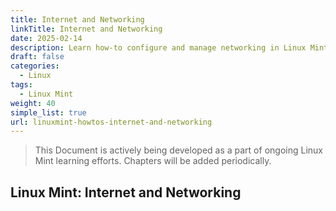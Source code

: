 ```yaml
---
title: Internet and Networking
linkTitle: Internet and Networking
date: 2025-02-14
description: Learn how-to configure and manage networking in Linux Mint with this step-by-step guide on networking tasks and best practices for Linux Mint.
draft: false
categories:
  - Linux
tags:
  - Linux Mint
weight: 40
simple_list: true
url: linuxmint-howtos-internet-and-networking
---
```


> This Document is actively being developed as a part of ongoing Linux Mint learning efforts. Chapters will be added periodically.

## Linux Mint: Internet and Networking

